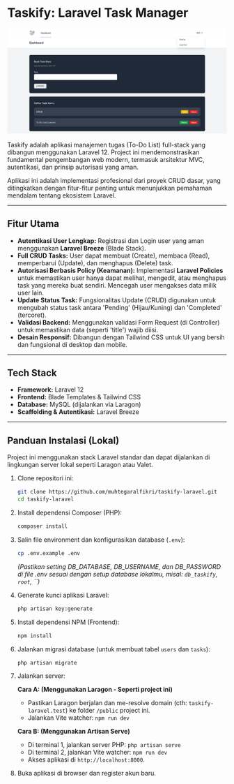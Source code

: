 # Taskify: Laravel Task Manager

<p align="center">
  <img src="./docs/images/taskify-preview.png" alt="Taskify Laravel App Preview" width="800">
</p>

Taskify adalah aplikasi manajemen tugas (To-Do List) full-stack yang dibangun menggunakan Laravel 12. Project ini mendemonstrasikan fundamental pengembangan web modern, termasuk arsitektur MVC, autentikasi, dan prinsip autorisasi yang aman.

Aplikasi ini adalah implementasi profesional dari proyek CRUD dasar, yang ditingkatkan dengan fitur-fitur penting untuk menunjukkan pemahaman mendalam tentang ekosistem Laravel.

---

## Fitur Utama

-   **Autentikasi User Lengkap:** Registrasi dan Login user yang aman menggunakan **Laravel Breeze** (Blade Stack).
-   **Full CRUD Tasks:** User dapat membuat (Create), membaca (Read), memperbarui (Update), dan menghapus (Delete) task.
-   **Autorisasi Berbasis Policy (Keamanan):** Implementasi **Laravel Policies** untuk memastikan user hanya dapat melihat, mengedit, atau menghapus task yang mereka buat sendiri. Mencegah user mengakses data milik user lain.
-   **Update Status Task:** Fungsionalitas Update (CRUD) digunakan untuk mengubah status task antara 'Pending' (Hijau/Kuning) dan 'Completed' (tercoret).
-   **Validasi Backend:** Menggunakan validasi Form Request (di Controller) untuk memastikan data (seperti 'title') wajib diisi.
-   **Desain Responsif:** Dibangun dengan Tailwind CSS untuk UI yang bersih dan fungsional di desktop dan mobile.

---

## Tech Stack

-   **Framework:** Laravel 12
-   **Frontend:** Blade Templates & Tailwind CSS
-   **Database:** MySQL (dijalankan via Laragon)
-   **Scaffolding & Autentikasi:** Laravel Breeze

---

## Panduan Instalasi (Lokal)

Project ini menggunakan stack Laravel standar dan dapat dijalankan di lingkungan server lokal seperti Laragon atau Valet.

1.  Clone repositori ini:
    ```bash
    git clone https://github.com/muhtegaralfikri/taskify-laravel.git
    cd taskify-laravel
    ```

2.  Install dependensi Composer (PHP):
    ```bash
    composer install
    ```

3.  Salin file environment dan konfigurasikan database (`.env`):
    ```bash
    cp .env.example .env
    ```
    *(Pastikan setting DB_DATABASE, DB_USERNAME, dan DB_PASSWORD di file .env sesuai dengan setup database lokalmu, misal: `db_taskify`, `root`, ``)*

4.  Generate kunci aplikasi Laravel:
    ```bash
    php artisan key:generate
    ```

5.  Install dependensi NPM (Frontend):
    ```bash
    npm install
    ```

6.  Jalankan migrasi database (untuk membuat tabel `users` dan `tasks`):
    ```bash
    php artisan migrate
    ```

7.  Jalankan server:

    **Cara A: (Menggunakan Laragon - Seperti project ini)**
    * Pastikan Laragon berjalan dan me-resolve domain (cth: `taskify-laravel.test`) ke folder `/public` project ini.
    * Jalankan Vite watcher: `npm run dev`

    **Cara B: (Menggunakan Artisan Serve)**
    * Di terminal 1, jalankan server PHP: `php artisan serve`
    * Di terminal 2, jalankan Vite watcher: `npm run dev`
    * Akses aplikasi di `http://localhost:8000`.

8.  Buka aplikasi di browser dan register akun baru.